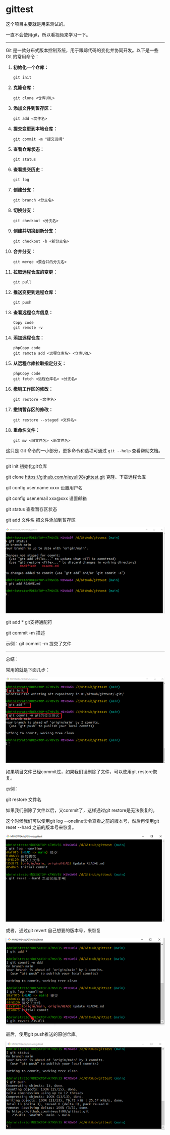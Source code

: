 # gittest

这个项目主要就是用来测试的。

一直不会使用git，所以看视频来学习一下。

-------

Git 是一款分布式版本控制系统，用于跟踪代码的变化并协同开发。以下是一些 Git 的常用命令：

1. **初始化一个仓库：**

   ```
   git init
   ```

2. **克隆仓库：**

   ```
   git clone <仓库URL>
   ```

3. **添加文件到暂存区：**

   ```
   git add <文件名>
   ```

4. **提交变更到本地仓库：**

   ```
   git commit -m "提交说明"
   ```

5. **查看仓库状态：**

   ```
   git status
   ```

6. **查看提交历史：**

   ```
   git log
   ```

7. **创建分支：**

   ```
   git branch <分支名>
   ```

8. **切换分支：**

   ```
   git checkout <分支名>
   ```

9. **创建并切换到新分支：**

   ```
   git checkout -b <新分支名>
   ```

10. **合并分支：**

    ```
    git merge <要合并的分支名>
    ```

11. **拉取远程仓库的变更：**

    ```
    git pull
    ```

12. **推送变更到远程仓库：**

    ```
    git push
    ```

13. **查看远程仓库信息：**

    ```
    Copy code
    git remote -v
    ```

14. **添加远程仓库：**

    ```
    phpCopy code
    git remote add <远程仓库名> <仓库URL>
    ```

15. **从远程仓库拉取指定分支：**

    ```
    phpCopy code
    git fetch <远程仓库名> <分支名>
    ```

16. **撤销工作区的修改：**

    ```
    git restore <文件名>
    ```

17. **撤销暂存区的修改：**

    ```
    git restore --staged <文件名>
    ```

18. **重命名文件：**

    ```
    git mv <旧文件名> <新文件名>
    ```

这只是 Git 命令的一小部分，更多命令和选项可通过 `git --help` 查看帮助文档。

---------------------------------



git init	初始化git仓库

git clone https://github.com/nieyuli98/gittest.git	克隆、下载远程仓库

git config user.name xxxx	设置用户名

git config user.email	xxx@xxx	设置邮箱  

git status	 查看暂存区状态

git add 文件名	把文件添加到暂存区

![image-20240214204848627](./README-img/image-20240214204848627.png)

git add *	git支持通配符

git commit -m 描述	

示例：git commit -m 提交了文件

--------

总结：

常用的就是下面几步：

![image-20240214210306390](./README-img/image-20240214210306390.png)

如果项目文件已经commit过，如果我们误删除了文件，可以使用git restore恢复。

示例：

git restore 文件名

如果我们删除了文件以后，又commit了，这样通过git restore是无法恢复的。

这个时候我们可以使用git log --oneline命令查看之前的版本号，然后再使用git reset --hard 之前的版本号来恢复。

![](./README-img/image-20240214211332041-1707917734603-1.png)



或者，通过git revert 自己想要的版本号，来恢复

![image-20240214211733002](./README-img/image-20240214211733002-1707917743350-3.png)

最后，使用git push推送的原创仓库。

![image-20240214212447736](./README-img/image-20240214212447736.png)



